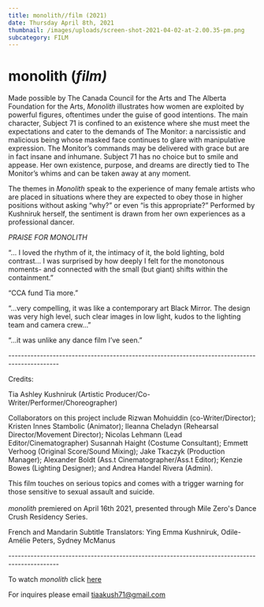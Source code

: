 ```yaml
---
title: monolith//film (2021)
date: Thursday April 8th, 2021
thumbnail: /images/uploads/screen-shot-2021-04-02-at-2.00.35-pm.png
subcategory: FILM
---
```

# monolith (*film)*

Made possible by The Canada Council for the Arts and The Alberta Foundation for the Arts, *Monolith* illustrates how women are exploited by powerful figures, oftentimes under the guise of good intentions. The main character, Subject 71 is confined to an existence where she must meet the expectations and cater to the demands of The Monitor: a narcissistic and malicious being whose masked face continues to glare with manipulative expression. The Monitor’s commands may be delivered with grace but are in fact insane and inhumane. Subject 71 has no choice but to smile and appease. Her own existence, purpose, and dreams are directly tied to The Monitor’s whims and can be taken away at any moment.

The themes in *Monolith* speak to the experience of many female artists who are placed in situations where they are expected to obey those in higher positions without asking “why?” or even “is this appropriate?” Performed by Kushniruk herself, the sentiment is drawn from her own experiences as a professional dancer.

*PRAISE FOR MONOLITH*

“... I loved the rhythm of it, the intimacy of it, the bold lighting, bold contrast... I was surprised by how deeply I felt for the monotonous moments- and connected with the small (but giant) shifts within the containment.”

“CCA fund Tia more.”

“...very compelling, it was like a contemporary art Black Mirror. The design was very high level, such clear images in low light, kudos to the lighting team and camera crew...”

“...it was unlike any dance film I’ve seen.”

\----------------------------------------------------------------------------------------------

Credits:

Tia Ashley Kushniruk (Artistic Producer/Co-Writer/Performer/Choreographer)

Collaborators on this project include Rizwan Mohuiddin (co-Writer/Director); Kristen Innes Stambolic (Animator); Ileanna Cheladyn (Rehearsal Director/Movement Director); Nicolas Lehmann (Lead Editor/Cinematographer) Susannah Haight (Costume Consultant); Emmett Verhoog (Original Score/Sound Mixing); Jake Tkaczyk (Production Manager); Alexander Boldt (Ass.t Cinematographer/Ass.t Editor); Kenzie Bowes (Lighting Designer); and Andrea Handel Rivera (Admin).

This film touches on serious topics and comes with a trigger warning for those sensitive to sexual assault and suicide.\
\
*monolith* premiered on April 16th 2021, presented through Mile Zero's Dance Crush Residency Series.

French and Mandarin Subtitle Translators: Ying Emma Kushniruk, Odile-Amélie Peters, Sydney McManus

\----------------------------------------------------------------------------------------------

To watch *monolith* click [here](https://vimeo.com/537798385/c9d4a5f559)

For inquires please email tiaakush71@gmail.com